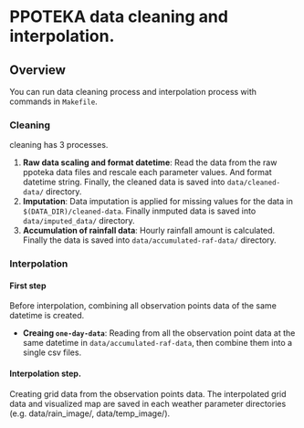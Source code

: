 # PPOTEKA data cleaning and interpolation.

## Overview

You can run data cleaning process and interpolation process with commands in
`Makefile`.

### Cleaning

cleaning has 3 processes.

1. **Raw data scaling and format datetime**: Read the data from the raw ppoteka
   data files and rescale each parameter values. And format datetime string.
   Finally, the cleaned data is saved into `data/cleaned-data/` directory.
2. **Imputation**: Data imputation is applied for missing values for the data in
   `$(DATA_DIR)/cleaned-data`. Finally inmputed data is saved into
   `data/imputed_data/` directory.
3. **Accumulation of rainfall data**: Hourly rainfall amount is calculated.
   Finally the data is saved into `data/accumulated-raf-data/` directory.

### Interpolation

#### First step

Before interpolation, combining all observation points data of the same datetime
is created.

- **Creaing `one-day-data`**: Reading from all the observation point data at the
  same datetime in `data/accumulated-raf-data`, then combine them into a single
  csv files.

#### Interpolation step.

Creating grid data from the observation points data. The interpolated grid data
and visualized map are saved in each weather parameter directories (e.g.
data/rain_image/, data/temp_image/).
